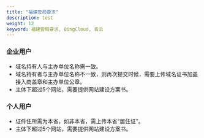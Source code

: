 ```yaml
---
title: "福建管局要求"
description: test
weight: 12
keyword: 福建管局要求, QingCloud, 青云
---
```




### 企业用户

- 域名持有人与主办单位名称需一致。
- 域名持有者与主办单位名称不一致，则再次提交时候，需要上传域名证书加盖接入商盖章和主办单位公章。
- 主体下超过5个网站，需要提供网站建设方案书。

### 个人用户

- 证件住所需为本省，如非本省，需上传本省“居住证”。
- 主体下超过5个网站，需要提供网站建设方案书。